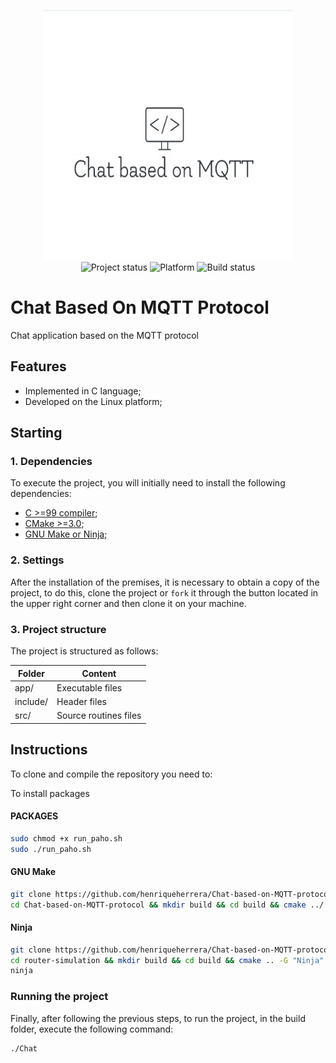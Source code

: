 <p align="center">
    <img width="400" height="400" src="logo.jpeg" title="Project Logo"><br />
    <img src="https://img.shields.io/maintenance/yes/2021?style=for-the-badge" title="Project status">
    <img src="https://img.shields.io/badge/platform-linux-lightgray?style=for-the-badge" title="Platform">
    <img src="https://img.shields.io/github/workflow/status/northy/router-simulation/Compile%20the%20project?style=for-the-badge" title="Build status">
</p>

# Chat Based On MQTT Protocol
Chat application based on the MQTT protocol


## Features

* Implemented in C language;
* Developed on the Linux platform;

## Starting

### 1. Dependencies

To execute the project, you will initially need to install the following dependencies:

- [C >=99 compiler](https://gcc.gnu.org/);
- [CMake >=3.0](https://cmake.org/);
- [GNU Make or Ninja](https://www.gnu.org/software/make/);

### 2. Settings

After the installation of the premises, it is necessary to obtain a copy of the project, to do this, clone the project or `fork` it through the button located in the upper right corner and then clone it on your machine.

### 3. Project structure

The project is structured as follows:

| Folder   | Content               |
|----------|-----------------------|
| app/     | Executable files      |
| include/ | Header files          |
| src/     | Source routines files |

## Instructions

To clone and compile the repository you need to:

To install packages

#### PACKAGES

```sh
sudo chmod +x run_paho.sh
sudo ./run_paho.sh
```

#### GNU Make

```sh
git clone https://github.com/henriqueherrera/Chat-based-on-MQTT-protocol
cd Chat-based-on-MQTT-protocol && mkdir build && cd build && cmake ../ && make -j
```

#### Ninja

```sh
git clone https://github.com/henriqueherrera/Chat-based-on-MQTT-protocol
cd router-simulation && mkdir build && cd build && cmake .. -G "Ninja"
ninja
```

### Running the project

Finally, after following the previous steps, to run the project, in the build folder, execute the following command:

```
./Chat
```